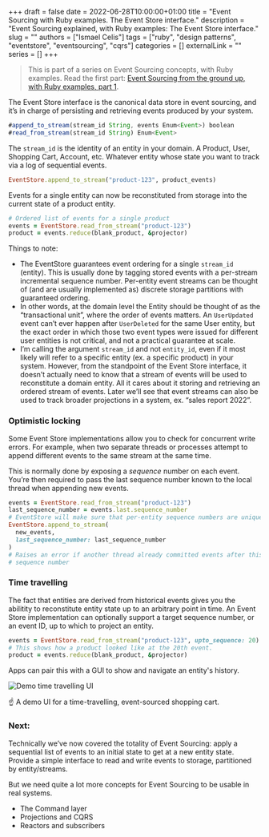 +++
draft = false
date = 2022-06-28T10:00:00+01:00
title = "Event Sourcing with Ruby examples. The Event Store interface."
description = "Event Sourcing explained, with Ruby examples: The Event Store interface."
slug = ""
authors = ["Ismael Celis"]
tags = ["ruby", "design patterns", "eventstore", "eventsourcing", "cqrs"]
categories = []
externalLink = ""
series = []
+++

> This is part of a series on Event Sourcing concepts, with Ruby examples.
Read the first part: [Event Sourcing from the ground up, with Ruby examples, part 1](/posts/event-sourcing-ruby-examples/).

The Event Store interface is the canonical data store in event sourcing, and it’s in charge of persisting and retrieving events produced by your system.

```typescript
#append_to_stream(stream_id String, events Enum<Event>) boolean
#read_from_stream(stream_id String) Enum<Event>
```

The `stream_id` is the identity of an entity in your domain. A Product, User, Shopping Cart, Account, etc. Whatever entity whose state you want to track via a log of sequential events.

```ruby
EventStore.append_to_stream("product-123", product_events)
```

Events for a single entity can now be reconstituted from storage into the current state of a product entity.

```ruby
# Ordered list of events for a single product
events = EventStore.read_from_stream("product-123")
product = events.reduce(blank_product, &projector)
```

Things to note:

- The EventStore guarantees event ordering for a single `stream_id` (entity). This is usually done by tagging stored events with a per-stream incremental sequence number. Per-entity event streams can be thought of (and are usually implemented as) discrete storage partitions with guaranteed ordering.
- In other words, at the domain level the Entity should be thought of as the “transactional unit”, where the order of events matters. An `UserUpdated` event can’t ever happen after `UserDeleted` for the same User entity, but the exact order in which those two event types were issued for different user entities is not critical, and not a practical guarantee at scale.
- I’m calling the argument `stream_id` and not `entity_id`, even if it most likely will refer to a specific entity (ex. a specific product) in your system. However, from the standpoint of the Event Store interface, it doesn’t actually need to know that a stream of events will be used to reconstitute a domain entity. All it cares about it storing and retrieving an ordered stream of events. Later we’ll see that event streams can also be used to track broader projections in a system, ex. “sales report 2022”.

### Optimistic locking

Some Event Store implementations allow you to check for concurrent write errors. For example, when two separate threads or processes attempt to append different events to the same stream at the same time.

This is normally done by exposing a *sequence* number on each event. You’re then required to pass the last sequence number known to the local thread when appending new events.

```ruby
events = EventStore.read_from_stream("product-123")
last_sequence_number = events.last.sequence_number
# EventStore will make sure that per-entity sequence numbers are unique and ordered
EventStore.append_to_stream(
  new_events,
  last_sequence_number: last_sequence_number
)
# Raises an error if another thread already committed events after this
# sequence number
```

### Time travelling

The fact that entities are derived from historical events gives you the abilitity to reconstitute entity state up to an arbitrary point in time.
An Event Store implementation can optionally support a target sequence number, or an event ID, up to which to project an entity.

```ruby
events = EventStore.read_from_stream("product-123", upto_sequence: 20)
# This shows how a product looked like at the 20th event.
product = events.reduce(blank_product, &projector)
```

Apps can pair this with a GUI to show and navigate an entity's history.

![Demo time travelling UI](/images/2022/event-sourcing-time-travelling.gif)

☝️ A demo UI for a time-travelling, event-sourced shopping cart.

### Next:

Technically we’ve now covered the totality of Event Sourcing: apply a sequential list of events to an initial state to get at a new entity state. Provide a simple interface to read and write events to storage, partitioned by entity/streams.

But we need quite a lot more concepts for Event Sourcing to be usable in real systems.

- The Command layer
- Projections and CQRS
- Reactors and subscribers

